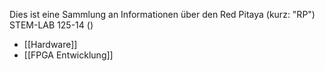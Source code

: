 Dies ist eine Sammlung an Informationen über den Red Pitaya (kurz: "RP") STEM-LAB 125-14 ()

- [[Hardware]]
- [[FPGA Entwicklung]]